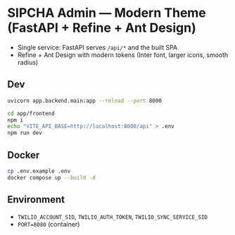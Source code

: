 # SIPCHA Admin — Modern Theme (FastAPI + Refine + Ant Design)

- Single service: FastAPI serves `/api/*` and the built SPA
- Refine + Ant Design with modern tokens (Inter font, larger icons, smooth radius)

## Dev
```bash
uvicorn app.backend.main:app --reload --port 8000

cd app/frontend
npm i
echo "VITE_API_BASE=http://localhost:8000/api" > .env
npm run dev
```

## Docker
```bash
cp .env.example .env
docker compose up --build -d
```

## Environment
- `TWILIO_ACCOUNT_SID`, `TWILIO_AUTH_TOKEN`, `TWILIO_SYNC_SERVICE_SID`
- `PORT=8080` (container)
